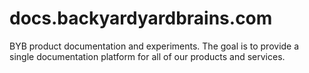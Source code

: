 # docs.backyardyardbrains.com
BYB product documentation and experiments. The goal is to provide a single documentation platform for all of our products and services. 
